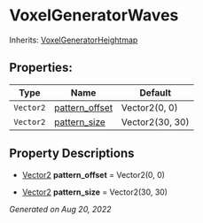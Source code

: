 # VoxelGeneratorWaves

Inherits: [VoxelGeneratorHeightmap](VoxelGeneratorHeightmap.md)




## Properties: 


Type       | Name                                 | Default         
---------- | ------------------------------------ | ----------------
`Vector2`  | [pattern_offset](#i_pattern_offset)  | Vector2(0, 0)   
`Vector2`  | [pattern_size](#i_pattern_size)      | Vector2(30, 30) 
<p></p>

## Property Descriptions

- [Vector2](https://docs.godotengine.org/en/stable/classes/class_vector2.html)<span id="i_pattern_offset"></span> **pattern_offset** = Vector2(0, 0)


- [Vector2](https://docs.godotengine.org/en/stable/classes/class_vector2.html)<span id="i_pattern_size"></span> **pattern_size** = Vector2(30, 30)


_Generated on Aug 20, 2022_
